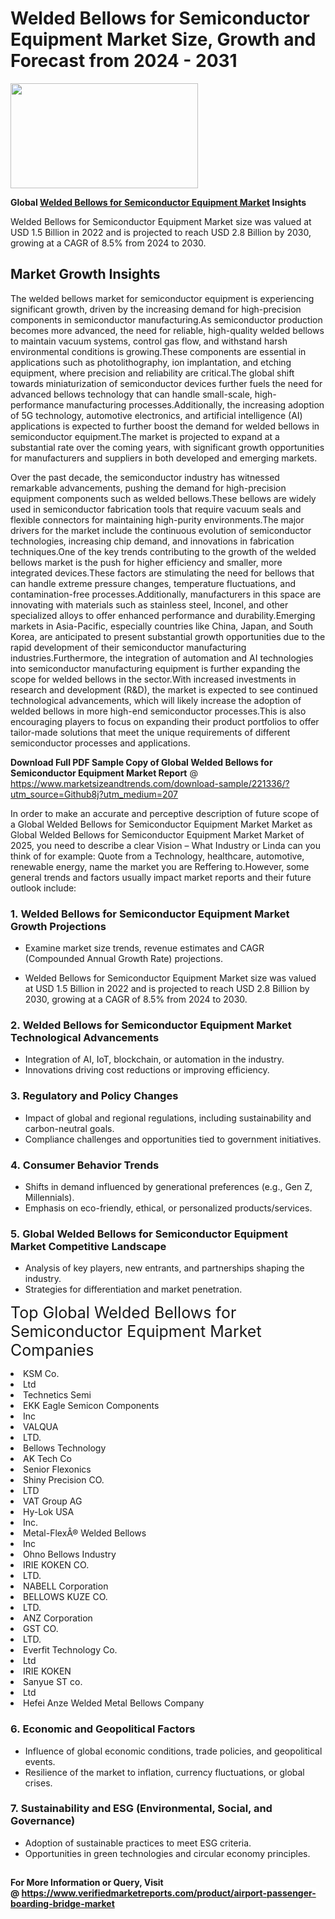 <H1>Welded Bellows for Semiconductor Equipment Market Size, Growth and Forecast from 2024 - 2031</H1><img class="aligncenter size-medium wp-image-584254" src="https://thirdeyenews.in/wp-content/uploads/2024/09/Global-Market-Research-300x168.jpeg" alt="" width="300" height="168" /><p><strong>Global&nbsp;<a href="https://www.marketsizeandtrends.com/download-sample/221336/?utm_source=Github8j?utm_medium=207">Welded Bellows for Semiconductor Equipment Market</a> Insights</strong></p><p>Welded Bellows for Semiconductor Equipment Market size was valued at USD 1.5 Billion in 2022 and is projected to reach USD 2.8 Billion by 2030, growing at a CAGR of 8.5% from 2024 to 2030.</p><p><h2>Market Growth Insights</h2> <p>The welded bellows market for semiconductor equipment is experiencing significant growth, driven by the increasing demand for high-precision components in semiconductor manufacturing.As semiconductor production becomes more advanced, the need for reliable, high-quality welded bellows to maintain vacuum systems, control gas flow, and withstand harsh environmental conditions is growing.These components are essential in applications such as photolithography, ion implantation, and etching equipment, where precision and reliability are critical.The global shift towards miniaturization of semiconductor devices further fuels the need for advanced bellows technology that can handle small-scale, high-performance manufacturing processes.Additionally, the increasing adoption of 5G technology, automotive electronics, and artificial intelligence (AI) applications is expected to further boost the demand for welded bellows in semiconductor equipment.The market is projected to expand at a substantial rate over the coming years, with significant growth opportunities for manufacturers and suppliers in both developed and emerging markets.</p> <p>Over the past decade, the semiconductor industry has witnessed remarkable advancements, pushing the demand for high-precision equipment components such as welded bellows.These bellows are widely used in semiconductor fabrication tools that require vacuum seals and flexible connectors for maintaining high-purity environments.The major drivers for the market include the continuous evolution of semiconductor technologies, increasing chip demand, and innovations in fabrication techniques.One of the key trends contributing to the growth of the welded bellows market is the push for higher efficiency and smaller, more integrated devices.These factors are stimulating the need for bellows that can handle extreme pressure changes, temperature fluctuations, and contamination-free processes.Additionally, manufacturers in this space are innovating with materials such as stainless steel, Inconel, and other specialized alloys to offer enhanced performance and durability.Emerging markets in Asia-Pacific, especially countries like China, Japan, and South Korea, are anticipated to present substantial growth opportunities due to the rapid development of their semiconductor manufacturing industries.Furthermore, the integration of automation and AI technologies into semiconductor manufacturing equipment is further expanding the scope for welded bellows in the sector.With increased investments in research and development (R&D), the market is expected to see continued technological advancements, which will likely increase the adoption of welded bellows in more high-end semiconductor processes.This is also encouraging players to focus on expanding their product portfolios to offer tailor-made solutions that meet the unique requirements of different semiconductor processes and applications.</p> <p><span class=""><strong>Download Full PDF Sample Copy of Global Welded Bellows for Semiconductor Equipment Market Report</strong> @ <a href="https://www.marketsizeandtrends.com/download-sample/221336/?utm_source=Github8j?utm_medium=207" target="_blank">https://www.marketsizeandtrends.com/download-sample/221336/?utm_source=Github8j?utm_medium=207</a></span></p><p>In order to make an accurate and perceptive description of future scope of a Global&nbsp;Welded Bellows for Semiconductor Equipment Market Market as Global&nbsp;Welded Bellows for Semiconductor Equipment Market Market of 2025, you need to describe a clear Vision &ndash; What Industry or Linda can you think of for example: Quote from a Technology, healthcare, automotive, renewable energy, name the market you are Reffering to.However, some general trends and factors usually impact market reports and their future outlook include:</p><h3>1.&nbsp;<strong>Welded Bellows for Semiconductor Equipment Market Growth Projections</strong></h3><ul><li>Examine market size trends, revenue estimates and CAGR (Compounded Annual Growth Rate) projections.</li><li><p>Welded Bellows for Semiconductor Equipment Market size was valued at USD 1.5 Billion in 2022 and is projected to reach USD 2.8 Billion by 2030, growing at a CAGR of 8.5% from 2024 to 2030.</p></li></ul><h3>2.&nbsp;<strong>Welded Bellows for Semiconductor Equipment Market Technological Advancements</strong></h3><ul><li>Integration of AI, IoT, blockchain, or automation in the industry.</li><li>Innovations driving cost reductions or improving efficiency.</li></ul><h3>3.&nbsp;<strong>Regulatory and Policy Changes</strong></h3><ul><li>Impact of global and regional regulations, including sustainability and carbon-neutral goals.</li><li>Compliance challenges and opportunities tied to government initiatives.</li></ul><h3>4.&nbsp;<strong>Consumer Behavior Trends</strong></h3><ul><li>Shifts in demand influenced by generational preferences (e.g., Gen Z, Millennials).</li><li>Emphasis on eco-friendly, ethical, or personalized products/services.</li></ul><h3>5.&nbsp;<strong>Global Welded Bellows for Semiconductor Equipment Market Competitive Landscape</strong></h3><ul><li>Analysis of key players, new entrants, and partnerships shaping the industry.</li><li>Strategies for differentiation and market penetration.</li></ul><p data-pm-slice="1 1 []"><span style="color: inherit; font-family: inherit; font-size: 25px;">Top Global Welded Bellows for Semiconductor Equipment Market Companies</span></p><div class="" data-test-id=""><p><li>KSM Co.</li><li> Ltd</li><li> Technetics Semi</li><li> EKK Eagle Semicon Components</li><li> Inc</li><li> VALQUA</li><li> LTD.</li><li> Bellows Technology</li><li> AK Tech Co</li><li> Senior Flexonics</li><li> Shiny Precision CO.</li><li> LTD</li><li> VAT Group AG</li><li> Hy-Lok USA</li><li> Inc.</li><li> Metal-FlexÂ® Welded Bellows</li><li> Inc</li><li> Ohno Bellows Industry</li><li> IRIE KOKEN CO.</li><li> LTD.</li><li> NABELL Corporation</li><li> BELLOWS KUZE CO.</li><li>LTD.</li><li> ANZ Corporation</li><li> GST CO.</li><li>LTD.</li><li> Everfit Technology Co.</li><li>Ltd</li><li> IRIE KOKEN</li><li> Sanyue ST co.</li><li> Ltd</li><li> Hefei Anze Welded Metal Bellows Company</li></p></div><h3>6.&nbsp;<strong>Economic and Geopolitical Factors</strong></h3><ul><li>Influence of global economic conditions, trade policies, and geopolitical events.</li><li>Resilience of the market to inflation, currency fluctuations, or global crises.</li></ul><h3>7.&nbsp;<strong>Sustainability and ESG (Environmental, Social, and Governance)</strong></h3><ul><li>Adoption of sustainable practices to meet ESG criteria.</li><li>Opportunities in green technologies and circular economy principles.</li></ul><h2><strong style="font-size: 14px;">For More Information or Query, Visit @&nbsp;</strong><a style="background-color: #ffffff; font-size: 14px;" href="https://www.marketsizeandtrends.com/report/welded-bellows-for-semiconductor-equipment-market/" target="_blank">https://www.verifiedmarketreports.com/product/airport-passenger-boarding-bridge-market</a></h2>